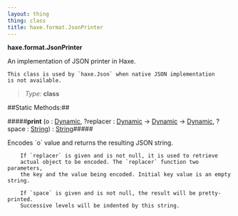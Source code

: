```yaml
---
layout: thing
thing: class
title: haxe.format.JsonPrinter
---
```

**haxe.format.JsonPrinter**
<p>An implementation of JSON printer in Haxe.

	This class is used by `haxe.Json` when native JSON implementation
	is not available.
</p>



> *Type:* **class**


##Static Methods:##


#####**print** (o : <a href="../../Dynamic.html" class="type">Dynamic</a>, ?replacer : <a href="../../Dynamic.html" class="type">Dynamic</a> -> <a href="../../Dynamic.html" class="type">Dynamic</a> -> <a href="../../Dynamic.html" class="type">Dynamic</a>, ?space : <a href="../../String.html" class="type">String</a>) : <a href="../../String.html" class="type">String</a>#####
<p>Encodes `o` value and returns the resulting JSON string.

		If `replacer` is given and is not null, it is used to retrieve
		actual object to be encoded. The `replacer` function two parameters,
		the key and the value being encoded. Initial key value is an empty string.

		If `space` is given and is not null, the result will be pretty-printed.
		Successive levels will be indented by this string.
</p>













